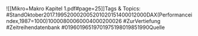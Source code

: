 
![[Mikro+Makro Kapitel 1.pdf#page=25]]Tags & Topics:
   #StandOktober2017.199520002005201020151400012000DAX(Performanceindex,1987=1000)10000800060004000200026
   #ZurVertiefung
   #Zeitreihendatenbank
   #01960196519701975198019851990Quelle